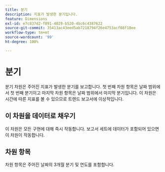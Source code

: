 ```yaml
---
title: 분기
description: 지표가 발생한 분기입니다.
feature: Dimensions
exl-id: e7c837d2-f891-4029-b520-4bc6c4387622
source-git-commit: 35413ac43eed5ab7218794f26e4753acf08f18ee
workflow-type: tm+mt
source-wordcount: '99'
ht-degree: 100%

---
```


# 분기

분기 차원은 주어진 지표가 발생한 분기를 보고합니다. 첫 번째 차원 항목은 날짜 범위에서 첫 번째 분기이고 마지막 차원 항목은 날짜 범위에서 마지막 분기입니다. 이 차원은 시간에 따른 지표를 볼 수 있으므로 트렌드 보고서에 이상적입니다.

## 이 차원을 데이터로 채우기

이 차원은 모든 구현에 대해 즉시 작동합니다. 보고서 세트에 데이터가 포함되어 있으면 이 차원이 작동합니다.

## 차원 항목

차원 항목은 주어진 날짜의 3개월 분기 및 연도를 포함합니다.

